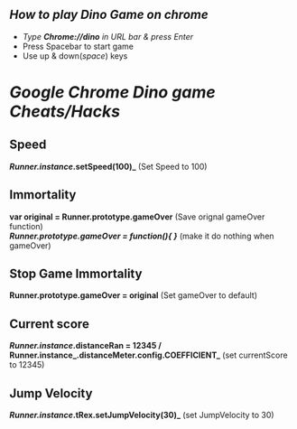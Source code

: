 ## _How to play Dino Game on chrome_
* _Type **Chrome://dino** in URL bar & press Enter_
* Press Spacebar to start game
* Use up & down(_space_) keys

# _Google Chrome Dino game Cheats/Hacks_

## Speed
**_Runner.instance_.setSpeed(100)_** (Set Speed to 100)

## Immortality
**var original = Runner.prototype.gameOver** (Save orignal gameOver function) <br/>
**_Runner.prototype.gameOver = function(){ }_** (make it do nothing when gameOver)

## Stop Game Immortality
**Runner.prototype.gameOver = original** (Set gameOver to default)

## Current score
**_Runner.instance_.distanceRan = 12345 / Runner.instance_.distanceMeter.config.COEFFICIENT_**
(set currentScore to 12345)

## Jump Velocity
**_Runner.instance_.tRex.setJumpVelocity(30)_** (set JumpVelocity to 30)
